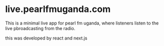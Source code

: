 # live.pearlfmuganda.com

This is a minimal live app for pearl fm uganda, where listeners listen to the live pbroadcasting from the radio.

this was developed by react and next.js
